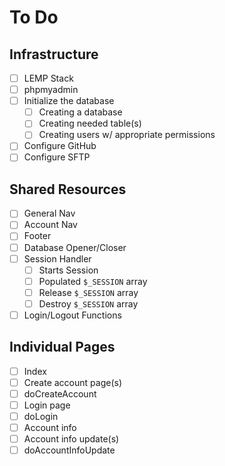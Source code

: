 # To Do

## Infrastructure
- [ ] LEMP Stack
- [ ] phpmyadmin
- [ ] Initialize the database
	- [ ] Creating a database
	- [ ] Creating needed table(s)
	- [ ] Creating users w/ appropriate permissions
- [ ] Configure GitHub
- [ ] Configure SFTP

## Shared Resources
- [ ] General Nav
- [ ] Account Nav
- [ ] Footer
- [ ] Database Opener/Closer
- [ ] Session Handler
	- [ ] Starts Session
	- [ ] Populated `$_SESSION` array
	- [ ] Release `$_SESSION` array
	- [ ] Destroy `$_SESSION` array
- [ ] Login/Logout Functions

## Individual Pages
- [ ] Index
- [ ] Create account page(s)
- [ ] doCreateAccount
- [ ] Login page
- [ ] doLogin
- [ ] Account info
- [ ] Account info update(s)
- [ ] doAccountInfoUpdate
